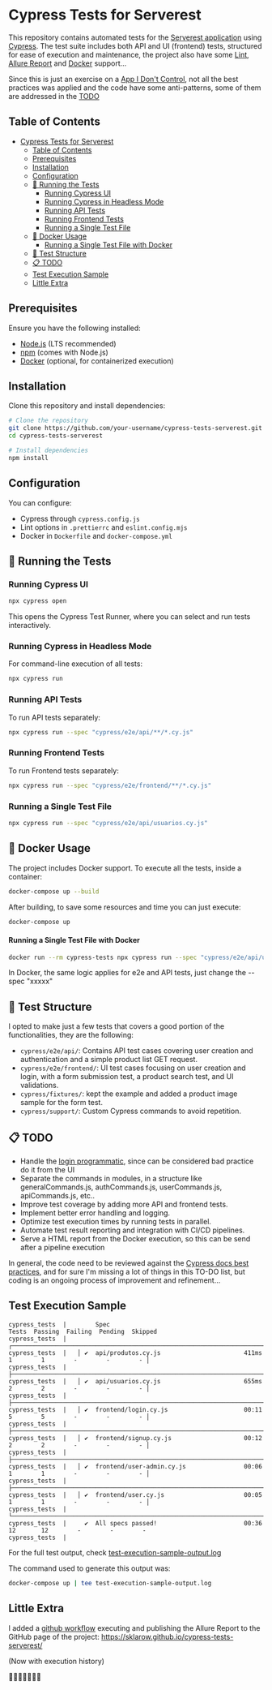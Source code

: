 # Cypress Tests for Serverest

This repository contains automated tests for the [Serverest application](https://serverest.dev/) using [Cypress](https://www.cypress.io/). The test suite includes both API and UI (frontend) tests, structured for ease of execution and maintenance, the project also have some [Lint](https://en.wikipedia.org/wiki/Lint_(software)), [Allure Report](https://allurereport.org/docs/cypress/) and [Docker](https://www.docker.com/) support...

Since this is just an exercise on a [App I Don't Control](https://docs.cypress.io/app/end-to-end-testing/writing-your-first-end-to-end-test#Testing-Apps-You-Dont-Control), not all the best practices was applied and the code have some anti-patterns, some of them are addressed in the [TODO](#todo)

## Table of Contents

- [Cypress Tests for Serverest](#cypress-tests-for-serverest)
  - [Table of Contents](#table-of-contents)
  - [Prerequisites](#prerequisites)
  - [Installation](#installation)
  - [Configuration](#configuration)
  - [🧪 Running the Tests](#-running-the-tests)
    - [Running Cypress UI](#running-cypress-ui)
    - [Running Cypress in Headless Mode](#running-cypress-in-headless-mode)
    - [Running API Tests](#running-api-tests)
    - [Running Frontend Tests](#running-frontend-tests)
    - [Running a Single Test File](#running-a-single-test-file)
  - [🐳 Docker Usage](#-docker-usage)
      - [Running a Single Test File with Docker](#running-a-single-test-file-with-docker)
  - [🧪 Test Structure](#-test-structure)
  - [📋 TODO](#-todo)
  - [Test Execution Sample](#test-execution-sample)
  - [Little Extra](#little-extra)

## Prerequisites

Ensure you have the following installed:
- [Node.js](https://nodejs.org/) (LTS recommended)
- [npm](https://www.npmjs.com/) (comes with Node.js)
- [Docker](https://www.docker.com/) (optional, for containerized execution)

## Installation

Clone this repository and install dependencies:

```sh
# Clone the repository
git clone https://github.com/your-username/cypress-tests-serverest.git
cd cypress-tests-serverest

# Install dependencies
npm install
```

## Configuration

You can configure:
- Cypress through `cypress.config.js`
- Lint options in `.prettierrc` and `eslint.config.mjs`
- Docker in `Dockerfile` and `docker-compose.yml`

## 🧪 Running the Tests

### Running Cypress UI

```sh
npx cypress open
```
This opens the Cypress Test Runner, where you can select and run tests interactively.

### Running Cypress in Headless Mode

For command-line execution of all tests:

```sh
npx cypress run
```

### Running API Tests

To run API tests separately:

```sh
npx cypress run --spec "cypress/e2e/api/**/*.cy.js"
```

### Running Frontend Tests

To run Frontend tests separately:

```sh
npx cypress run --spec "cypress/e2e/frontend/**/*.cy.js"
```

### Running a Single Test File

```sh
npx cypress run --spec "cypress/e2e/api/usuarios.cy.js"
```

## 🐳 Docker Usage

The project includes Docker support. To execute all the tests, inside a container:

```sh
docker-compose up --build
```

After building, to save some resources and time you can just execute:

```sh
docker-compose up 
```

#### Running a Single Test File with Docker

```sh
docker run --rm cypress-tests npx cypress run --spec "cypress/e2e/api/usuarios.cy.js"
```

In Docker, the same logic applies for e2e and API tests, just change the --spec "xxxxx"

## 🧪 Test Structure

I opted to make just a few tests that covers a good portion of the functionalities, they are the following:

- `cypress/e2e/api/`: Contains API test cases covering user creation and authentication and a simple product list GET request.
- `cypress/e2e/frontend/`: UI test cases focusing on user creation and login, with a form submission test, a product search test, and UI validations.
- `cypress/fixtures/`: kept the example and added a product image sample for the form test.
- `cypress/support/`: Custom Cypress commands to avoid repetition.

## 📋 TODO

- Handle the [login programmatic](https://docs.cypress.io/api/cypress-api/custom-commands#Log-in-command-using-request), since can be considered bad practice do it from the UI
- Separate the commands in modules, in a structure like generalCommands.js, authCommands.js, userCommands.js, apiCommands.js, etc..
- Improve test coverage by adding more API and frontend tests.
- Implement better error handling and logging.
- Optimize test execution times by running tests in parallel.
- Automate test result reporting and integration with CI/CD pipelines.
- Serve a HTML report from the Docker execution, so this can be send after a pipeline execution

In general, the code need to be reviewed against the [Cypress docs best practices](https://docs.cypress.io/app/core-concepts/best-practices), and for sure I'm missing a lot of things in this TO-DO list, but coding is an ongoing process of improvement and refinement...

## Test Execution Sample

```
cypress_tests  |        Spec                                              Tests  Passing  Failing  Pending  Skipped  
cypress_tests  |   ┌────────────────────────────────────────────────────────────────────────────────────────────────┐
cypress_tests  |   │ ✔  api/produtos.cy.js                       411ms        1        1        -        -        - │
cypress_tests  |   ├────────────────────────────────────────────────────────────────────────────────────────────────┤
cypress_tests  |   │ ✔  api/usuarios.cy.js                       655ms        2        2        -        -        - │
cypress_tests  |   ├────────────────────────────────────────────────────────────────────────────────────────────────┤
cypress_tests  |   │ ✔  frontend/login.cy.js                     00:11        5        5        -        -        - │
cypress_tests  |   ├────────────────────────────────────────────────────────────────────────────────────────────────┤
cypress_tests  |   │ ✔  frontend/signup.cy.js                    00:12        2        2        -        -        - │
cypress_tests  |   ├────────────────────────────────────────────────────────────────────────────────────────────────┤
cypress_tests  |   │ ✔  frontend/user-admin.cy.js                00:06        1        1        -        -        - │
cypress_tests  |   ├────────────────────────────────────────────────────────────────────────────────────────────────┤
cypress_tests  |   │ ✔  frontend/user.cy.js                      00:05        1        1        -        -        - │
cypress_tests  |   └────────────────────────────────────────────────────────────────────────────────────────────────┘
cypress_tests  |     ✔  All specs passed!                        00:36       12       12        -        -        -  
cypress_tests  | 
```

For the full test output, check [test-execution-sample-output.log](test-execution-sample-output.log)


The command used to generate this output was:

```sh
docker-compose up | tee test-execution-sample-output.log
```
## Little Extra

I added a [github workflow](https://github.com/sklarow/cypress-tests-serverest/blob/main/.github/workflows/cypress.yml) executing and publishing the Allure Report to the GitHub page of the project:
https://sklarow.github.io/cypress-tests-serverest/

(Now with execution history)

🚀🚀🚀🚀🚀🚀🚀